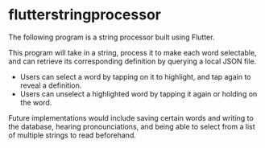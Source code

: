 # flutterstringprocessor

<p> The following program is a string processor built using Flutter. </p>
<p> This program will take in a string, process it to make each word selectable, and can retrieve its corresponding definition by querying a local JSON file. </p>

  <ul>
    <li> Users can select a word by tapping on it to highlight, and tap again to reveal a definition. </li>
  <li> Users can unselect a highlighted word by tapping it again or holding on the word. </li>
    </ul>

<p> Future implementations would include saving certain words and writing to the database, hearing pronounciations, and being able to select from a list of multiple strings to read beforehand. </p> 
